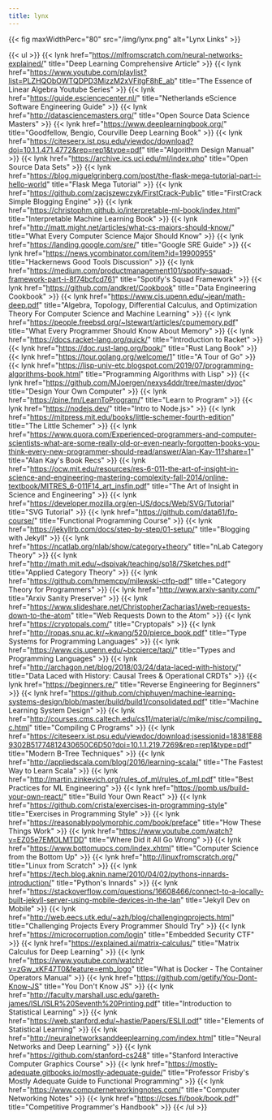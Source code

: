 ```yaml
---
title: lynx
---
```


{{< fig maxWidthPerc="80" src="/img/lynx.png" alt="Lynx Links" >}}

{{< ul >}}
{{< lynk href="https://mlfromscratch.com/neural-networks-explained/"  title="Deep Learning Comprehensive Article" >}}
{{< lynk href="https://www.youtube.com/playlist?list=PLZHQObOWTQDPD3MizzM2xVFitgF8hE_ab" title="The Essence of Linear Algebra Youtube Series" >}}
{{< lynk href="https://guide.esciencecenter.nl/" title="Netherlands eScience Software Engineering Guide" >}}
{{< lynk href="http://datasciencemasters.org/" title="Open Source Data Science Masters" >}}
{{< lynk href="https://www.deeplearningbook.org/" title="Goodfellow, Bengio, Courville Deep Learning Book" >}}
{{< lynk href="https://citeseerx.ist.psu.edu/viewdoc/download?doi=10.1.1.471.4772&rep=rep1&type=pdf" title="Algorithm Design Manual" >}}
{{< lynk href="https://archive.ics.uci.edu/ml/index.php" title="Open Source Data Sets" >}}
{{< lynk href="https://blog.miguelgrinberg.com/post/the-flask-mega-tutorial-part-i-hello-world" title="Flask Mega Tutorial" >}}
{{< lynk href="https://github.com/zacjszewczyk/FirstCrack-Public" title="FirstCrack Simple Blogging Engine" >}}
{{< lynk href="https://christophm.github.io/interpretable-ml-book/index.html" title="Interpretable Machine Learning Book" >}}
{{< lynk href="http://matt.might.net/articles/what-cs-majors-should-know/" title="What Every Computer Science Major Should Know" >}}
{{< lynk href="https://landing.google.com/sre/" title="Google SRE Guide" >}}
{{< lynk href="https://news.ycombinator.com/item?id=19900955" title="Hackernews Good Tools Discussion" >}}
{{< lynk href="https://medium.com/productmanagement101/spotify-squad-framework-part-i-8f74bcfcd761" title="Spotify's Squad Framework" >}}
{{< lynk href="https://github.com/andkret/Cookbook" title="Data Engineering Cookbook" >}}
{{< lynk href="https://www.cis.upenn.edu/~jean/math-deep.pdf" title="Algebra, Topology, Differential Calculus, and Optimization Theory For Computer Science and Machine Learning" >}}
{{< lynk href="https://people.freebsd.org/~lstewart/articles/cpumemory.pdf" title="What Every Programmer Should Know About Memory" >}}
{{< lynk href="https://docs.racket-lang.org/quick/" title="Introduction to Racket" >}}
{{< lynk href="https://doc.rust-lang.org/book/" title="Rust Lang Book" >}}
{{< lynk href="https://tour.golang.org/welcome/1" title="A Tour of Go" >}}
{{< lynk href="https://lisp-univ-etc.blogspot.com/2019/07/programming-algorithms-book.html" title="Programming Algorithms with Lisp" >}}
{{< lynk href="https://github.com/MJoergen/nexys4ddr/tree/master/dyoc" title="Design Your Own Computer" >}}
{{< lynk href="https://pine.fm/LearnToProgram/" title="Learn to Program" >}}
{{< lynk href="https://nodejs.dev/" title="Intro to Node.js>" >}}
{{< lynk href="https://mitpress.mit.edu/books/little-schemer-fourth-edition" title="The Little Schemer" >}}
{{< lynk href="https://www.quora.com/Experienced-programmers-and-computer-scientists-what-are-some-really-old-or-even-nearly-forgotten-books-you-think-every-new-programmer-should-read/answer/Alan-Kay-11?share=1" title="Alan Kay's Book Recs" >}}
{{< lynk href="https://ocw.mit.edu/resources/res-6-011-the-art-of-insight-in-science-and-engineering-mastering-complexity-fall-2014/online-textbook/MITRES_6-011F14_art_insfin.pdf" title="The Art of Insight in Science and Engineering" >}}
{{< lynk href="https://developer.mozilla.org/en-US/docs/Web/SVG/Tutorial" title="SVG Tutorial" >}}
{{< lynk href="https://github.com/data61/fp-course/" title="Functional Programming Course" >}}
{{< lynk href="https://jekyllrb.com/docs/step-by-step/01-setup/" title="Blogging with Jekyll" >}}
{{< lynk href="https://ncatlab.org/nlab/show/category+theory" title="nLab Category Theory" >}}
{{< lynk href="http://math.mit.edu/~dspivak/teaching/sp18/7Sketches.pdf" title="Applied Category Theory" >}}
{{< lynk href="https://github.com/hmemcpy/milewski-ctfp-pdf" title="Category Theory for Programmers" >}}
{{< lynk href="http://www.arxiv-sanity.com/" title="Arxiv Sanity Preserver" >}}
{{< lynk href="https://www.slideshare.net/ChristopherZacharias1/web-requests-down-to-the-atom" title="Web Requests Down to the Atom" >}}
{{< lynk href="https://cryptopals.com/" title="Cryptopals" >}}
{{< lynk href="http://ropas.snu.ac.kr/~kwang/520/pierce_book.pdf" title="Type Systems for Programming Languages" >}}
{{< lynk href="https://www.cis.upenn.edu/~bcpierce/tapl/" title="Types and Programming Languages" >}}
{{< lynk href="http://archagon.net/blog/2018/03/24/data-laced-with-history/" title="Data Laced with History: Causal Trees & Operational CRDTs" >}}
{{< lynk href="https://beginners.re/" title="Reverse Engineering for Beginners" >}}
{{< lynk href="https://github.com/chiphuyen/machine-learning-systems-design/blob/master/build/build1/consolidated.pdf" title="Machine Learning System Design" >}}
{{< lynk href="http://courses.cms.caltech.edu/cs11/material/c/mike/misc/compiling_c.html" title="Compiling C Programs" >}}
{{< lynk href="https://citeseerx.ist.psu.edu/viewdoc/download;jsessionid=18381E889302B51774812430650C6D50?doi=10.1.1.219.7269&rep=rep1&type=pdf" title="Modern B-Tree Techniques" >}}
{{< lynk href="http://appliedscala.com/blog/2016/learning-scala/" title="The Fastest Way to Learn Scala" >}}
{{< lynk href="http://martin.zinkevich.org/rules_of_ml/rules_of_ml.pdf" title="Best Practices for ML Engineering" >}}
{{< lynk href="https://pomb.us/build-your-own-react/" title="Build Your Own React" >}}
{{< lynk href="https://github.com/crista/exercises-in-programming-style" title="Exercises in Programming Style" >}}
{{< lynk href="https://reasonablypolymorphic.com/book/preface" title="How These Things Work" >}}
{{< lynk href="https://www.youtube.com/watch?v=EZ05e7EMOLMTDD" title="Where Did it All Go Wrong" >}}
{{< lynk href="https://www.bottomupcs.com/index.xhtml" title="Computer Science from the Bottom Up" >}}
{{< lynk href="http://linuxfromscratch.org/" title="Linux from Scratch" >}}
{{< lynk href="https://tech.blog.aknin.name/2010/04/02/pythons-innards-introduction/" title="Python's Innards" >}}
{{< lynk href="https://stackoverflow.com/questions/16608466/connect-to-a-locally-built-jekyll-server-using-mobile-devices-in-the-lan" title="Jekyll Dev on Mobile" >}}
{{< lynk href="http://web.eecs.utk.edu/~azh/blog/challengingprojects.html" title="Challenging Projects Every Programmer Should Try" >}}
{{< lynk href="https://microcorruption.com/login" title="Embedded Security CTF" >}}
{{< lynk href="https://explained.ai/matrix-calculus/" title="Matrix Calculus for Deep Learning" >}}
{{< lynk href="https://www.youtube.com/watch?v=zGw_xKF47T0&feature=emb_logo" title="What is Docker - The Container Operators Manual" >}}
{{< lynk href="https://github.com/getify/You-Dont-Know-JS" title="You Don't Know JS" >}}
{{< lynk href="http://faculty.marshall.usc.edu/gareth-james/ISL/ISLR%20Seventh%20Printing.pdf" title="Introduction to Statistical Learning" >}}
{{< lynk href="https://web.stanford.edu/~hastie/Papers/ESLII.pdf" title="Elements of Statistical Learning" >}}
{{< lynk href="http://neuralnetworksanddeeplearning.com/index.html" title="Neural Networks and Deep Learning" >}}
{{< lynk href="https://github.com/stanford-cs248" title="Stanford Interactive Computer Graphics Course" >}}
{{< lynk href="https://mostly-adequate.gitbooks.io/mostly-adequate-guide/" title="Professor Frisby's Mostly Adequate Guide to Functional Programming" >}}
{{< lynk href="https://www.computernetworkingnotes.com/" title="Computer Networking Notes" >}}
{{< lynk href="https://cses.fi/book/book.pdf" title="Competitive Programmer's Handbook" >}}
{{< /ul >}}
